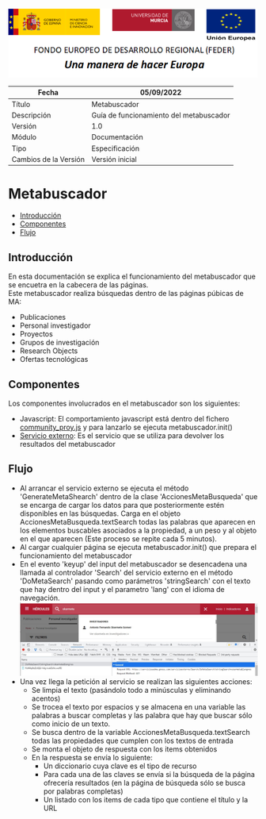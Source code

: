 ![](./media/CabeceraDocumentosMD.png)

| Fecha                 | 05/09/2022                               |
| --------------------- | ---------------------------------------- |
| Título                | Metabuscador                             |
| Descripción           | Guía de funcionamiento del metabuscador  |
| Versión               | 1.0                                      |
| Módulo                | Documentación                            |
| Tipo                  | Especificación                           |
| Cambios de la Versión | Versión inicial                          |

# Metabuscador

 - [Introducción](#introducción)
 - [Componentes](#componentes)
 - [Flujo](#flujo)

## Introducción
En esta documentación se explica el funcionamiento del metabuscador que se encuetra en la cabecera de las páginas.  
Este metabuscador realiza búsquedas dentro de las páginas púbicas de MA:
 - Publicaciones
 - Personal investigador
 - Proyectos
 - Grupos de investigación
 - Research Objects
 - Ofertas tecnológicas

## Componentes
Los componentes involucrados en el metabuscador son los siguientes:
 - Javascript: El comportamiento javascript está dentro del fichero [community_proy.js](https://github.com/HerculesCRUE/HerculesED/blob/main/Web/Estilos/theme/community_proy.js) y para lanzarlo se ejecuta metabuscador.init()
 - [Servicio externo](https://github.com/HerculesCRUE/CommonsED-MA/tree/main/src/Hercules.CommonsEDMA.ServicioExterno): Es el servicio que se utiliza para devolver los resultados del metabuscador 

## Flujo
 - Al arrancar el servicio externo se ejecuta el método 'GenerateMetaShearch' dentro de la clase 'AccionesMetaBusqueda' que se encarga de cargar los datos para que posteriormente estén disponibles en las búsquedas. Carga en el objeto AccionesMetaBusqueda.textSearch todas las palabras que aparecen en los elementos buscables asociados a la propiedad, a un peso y al objeto en el que aparecen (Este proceso se repite cada 5 minutos).
 - Al cargar cualquier página se ejecuta metabuscador.init() que prepara el funcionamiento del metabuscador
 - En el evento 'keyup' del input del metabuscador se desencadena una llamada al controlador 'Search' del servicio externo en el método 'DoMetaSearch' pasando como parámetros 'stringSearch' con el texto que hay dentro del input y el parametro 'lang' con el idioma de navegación.
 ![](./media/Metabuscador/Peticion.jpg)
 - Una vez llega la petición al servicio se realizan las siguientes acciones:
   - Se limpia el texto (pasándolo todo a minúsculas y eliminando acentos) 
   - Se trocea el texto por espacios y se almacena en una variable las palabras a buscar completas y las palabra que hay que buscar sólo como inicio de un texto.
   - Se busca dentro de la variable AccionesMetaBusqueda.textSearch todas las propiedades que cumplen con los textos de entrada
   - Se monta el objeto de respuesta con los items obtenidos
   - En la respuesta se envía lo siguiente:
     - Un diccionario cuya clave es el tipo de recurso
     - Para cada una de las claves se envía si la búsqueda de la página ofrecería resultados (en la página de búsqueda sólo se busca por palabras completas) 
     - Un listado con los items de cada tipo que contiene el título y la URL
